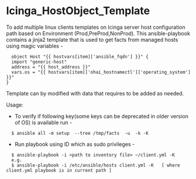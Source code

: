 # Icinga_HostObject_Template

To add multiple linux clients templates on Icinga server host configuration path  based on Environment (Prod,PreProd,NonProd).
This ansible-playbook contains a jinja2 template that is used to get facts from managed hosts using magic variables -

```
  object Host "{{ hostvars[item]['ansible_fqdn'] }}" {
  import "generic-host"
  address = "{{ host_address }}"
  vars.os = "{{ hostvars[item]['ohai_hostnamectl']['operating_system'] }}"
}
```
Template can by modified with data that requires to be added as needed.

Usage:
- To verify if following key(some keys can be deprecated in older version of OS) is available run -
```
  $ ansible all -m setup  --tree /tmp/facts  -u  -k -K
```
- Run playbook using ID which as sudo privileges -
```
  $ ansible-playbook -i <path to inventory file> ~/client.yml -K
  e.g.
  $ ansible-playbook -i /etc/ansible/hosts client.yml -K   [ where client.yml playbook is in current path ]
```
